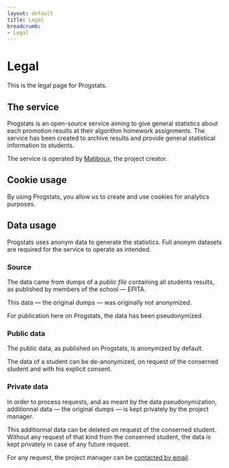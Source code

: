 ```yaml
---
layout: default
title: Legal
breadcrumb:
- Legal
---
```


# Legal

This is the legal page for Progstats.

## The service

Progstats is an open-source service aiming to give general statistics about each promotion results at their algorithm homework assignments.
The service has been created to archive results and provide general statistical information to students.

The service is operated by [Matiboux](https://matiboux.me/), the project creator.


## Cookie usage

By using Progstats, you allow us to create and use cookies for analytics purposes.


## Data usage

Progstats uses anonym data to generate the statistics. Full anonym datasets are required for the service to operate as intended.

### Source

The data came from dumps of a _public file_ containing all students results, as published by members of the school — EPITA.

This data — the original dumps — was originally not anonymized.

For publication here on Progstats, the data has been pseudonymized.

### Public data

The public data, as published on Progstats, is anonymized by default.

The data of a student can be de-anonymized, on request of the conserned student and with his explicit consent.

### Private data

In order to process requests, and as meant by the data pseudonymization, additionnal data — the original dumps — is kept privately by the project manager.

This additionnal data can be deleted on request of the conserned student. Without any request of that kind from the conserned student, the data is kept privately in case of any future request.

For any request, the project manager can be [contacted by email](mailto:mathieu.guerin@epita.fr).
